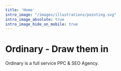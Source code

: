 ```yaml
---
title: 'Home'
intro_image: "/images/illustrations/pointing.svg"
intro_image_absolute: true
intro_image_hide_on_mobile: true
---
```


# Ordinary - Draw them in

Ordinary is a full service PPC & SEO Agency.
